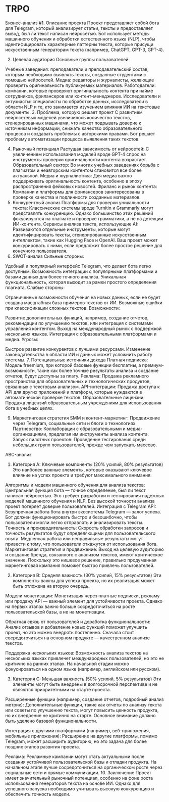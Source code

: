 # TRPO
Бизнес-анализ
#1. Описание проекта
Проект представляет собой бота для Telegram, который анализирует статьи, тексты и предоставляет вывод, был ли текст написан нейросетью. Бот использует методы машинного обучения и обработки естественного языка (NLP), чтобы идентифицировать характерные паттерны текста, которые присущи искусственным генераторам текста (например, ChatGPT, GPT-3, GPT-4).

2. Целевая аудитория
Основные группы пользователей:

Учебные заведения: преподаватели и преподавательский состав, которым необходимо выявлять тексты, созданные студентами с помощью нейросетей.
Медиа: редакторы и журналисты, желающие проверять оригинальность публикуемых материалов.
Работодатели: компании, которые проверяют оригинальность контента при найме сотрудников, фрилансеров или контент-менеджеров.
Исследователи и энтузиасты: специалисты по обработке данных, исследователи в области NLP и те, кто занимается изучением влияния ИИ на текстовые документы.
3. Проблема, которую решает проект
С развитием нейросетевых моделей увеличилось количество текстов, сгенерированных машинами, что может подрывать доверие к источникам информации, снижать качество образовательного процесса и создавать проблемы с авторскими правами. Бот решает проблему автоматизации процесса выявления таких текстов.

4. Рыночный потенциал
Растущая зависимость от нейросетей: С увеличением использования моделей вроде GPT-4 спрос на инструменты проверки оригинальности контента возрастает.
Образовательный сектор: Во многих учебных заведениях борьба с плагиатом и неавторским контентом становится все более актуальной.
Медиа и журналистика: Для медиа важно поддерживать оригинальность контента, особенно в эпоху распространения фейковых новостей.
Фриланс и рынок контента: Компании и платформы для фрилансеров заинтересованы в проверке качества и подлинности созданных материалов.
5. Конкурентный анализ
Платформы для проверки уникальности текста: Классические системы вроде Turnitin и Grammarly могут представлять конкуренцию. Однако большинство этих решений фокусируются на плагиате и проверке грамматики, а не на детекции ИИ-контента.
Сервисы анализа текста, использующие AI: Развиваются отдельные инструменты, которые могут идентифицировать тексты, сгенерированные искусственным интеллектом, такие как Hugging Face и OpenAI. Ваш проект может конкурировать с ними, если предложит более простое решение для конечного пользователя.
6. SWOT-анализ
Сильные стороны:

Удобный и популярный интерфейс Telegram, что делает бота легко доступным.
Возможность интеграции с популярными платформами и базами данных для более точного анализа.
Уникальная функциональность, которая выходит за рамки простого определения плагиата.
Слабые стороны:

Ограниченные возможности обучения на новых данных, если не будет создана масштабная база примеров текстов от ИИ.
Возможные ошибки при классификации сложных текстов.
Возможности:

Развитие дополнительных функций, например, создание отчетов, рекомендации по улучшению текстов, или интеграция с системами управления контентом.
Выход на международный рынок с поддержкой нескольких языков.
Интеграция с образовательными платформами и медиа.
Угрозы:

Быстрое развитие конкурентов с лучшими ресурсами.
Изменение законодательства в области ИИ и данных может усложнить работу системы.
7. Потенциальные источники дохода
Платная подписка: Модель freemium, при которой базовые функции бесплатны, а премиум-возможности, такие как более точные результаты анализа и создание отчетов, будут доступны за плату.
Реклама: Продажа рекламного пространства для образовательных и технологических продуктов, связанных с текстовым анализом.
API-интеграции: Продажа доступа к API для других приложений и платформ, которые нуждаются в автоматической проверке текстов.
Образовательные лицензии: Продажа лицензий образовательным учреждениям для использования бота в учебных целях.

9. Маркетинговая стратегия
SMM и контент-маркетинг: Продвижение через Telegram, социальные сети и блоги о технологиях.
Партнерство: Коллаборации с образовательными и медиа-организациями, предлагая им инструменты анализа контента.
Запуск пилотных проектов: Проведение тестирования среди небольших групп пользователей, прежде чем запускать массово.

ABC-анализ
1. Категория A: Ключевые компоненты (20% усилий, 80% результатов)
Это наиболее важные элементы, которые оказывают ключевое влияние на успех проекта и требуют максимального внимания.

Алгоритмы и модели машинного обучения для анализа текстов: Центральная функция бота — точное определение, был ли текст написан нейросетью. Это требует разработки и тестирования надежных моделей машинного обучения и NLP. Без высокой точности анализа проект потеряет доверие пользователей.
Интеграция с Telegram API: Безупречная работа бота внутри экосистемы Telegram — залог успеха. Бот должен функционировать быстро и безошибочно, чтобы пользователи могли легко отправлять и анализировать тексты.
Точность и производительность: Скорость обработки запросов и точность результатов будут определяющими для пользовательского опыта. Медленная работа или неправильные результаты могут привести к тому, что пользователи откажутся от использования бота.
Маркетинговая стратегия и продвижение: Выход на целевую аудиторию и создание бренда, связанного с анализом текстов, имеют критическое значение. Поскольку это нишевое решение, правильно продуманная маркетинговая кампания поможет быстро привлечь пользователей.

2. Категория B: Средняя важность (30% усилий, 15% результатов)
Эти компоненты важны для успеха проекта, но их реализация может быть отложена на вторую очередь.

Модели монетизации: Монетизация через платные подписки, рекламу или продажу API — важный элемент для устойчивости проекта. Однако на первых этапах важно больше сосредоточиться на росте пользовательской базы, а не на монетизации.

Обратная связь от пользователей и доработка функциональности: Анализ отзывов и добавление новых функций поможет улучшить проект, но это можно внедрять постепенно. Сначала стоит сосредоточиться на основном продукте — качественном анализе текстов.

Поддержка нескольких языков: Возможность анализа текстов на нескольких языках привлечет международных пользователей, но это не критично на ранних этапах. На начальной стадии можно фокусироваться на одном языке (например, английском или русском).

3. Категория C: Меньшая важность (50% усилий, 5% результатов)
Эти элементы могут быть внедрены в долгосрочной перспективе и не являются приоритетными на старте проекта.

Расширенные функции (например, создание отчетов, подробный анализ метрик): Дополнительные функции, такие как отчеты по анализу текста или советы по улучшению текста, могут повысить ценность продукта, но их внедрение не критично на старте. Основное внимание должно быть уделено базовой функциональности.

Интеграция с другими платформами (например, веб-приложения, мобильные приложения): Расширение на другие платформы, помимо Telegram, может расширить аудиторию, но это задача для более поздних этапов развития проекта.

Реклама: Рекламные кампании могут стать актуальными после создания устойчивой пользовательской базы и отладки продукта. На начальном этапе лучше сосредоточиться на органическом росте через социальные сети и прямые коммуникации.
10. Заключение
Проект имеет значительный рыночный потенциал, особенно на фоне роста использования генераторов текста на основе ИИ. Однако для успешного запуска необходимо учитывать высокую конкуренцию и обеспечить точность модели.
